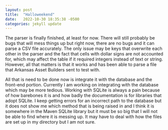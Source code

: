 ```yaml
---
layout: post
title:  "Halloweekend"
date:   2022-10-30 18:35:38 -0500
categories: jekyll update
---
```


The parser is finally finished, at least for now. There will still probably be bugs that will mess things up but right now, there are no bugs and it can parse a CSV file accurately. The only issue may be keys that overwrite each other in the parser and the fact that cells with dollar signs are not accounted for, which may affect the table if it required integers instead of text or string. However, all that matters is that it works and has been able to parse a file that Arkansas Asset Builders sent to test with.

All that is need to be done now is integrate it with the database and the front-end portion. Currently I am working on integrating with the database which may be more tedious. Working with SQLite is always a pain because of how barebones it is and how badly the documentation is for libraries that adopt SQLite. I keep getting errors for an incorrect path to the database but it does not show me which method that is being raised in and I think it is somewhere in the Maven SQLite library but it must be so big that I will not be able to find where it is messing up. It may have to deal with how the files are set up in my directory but I am not sure.